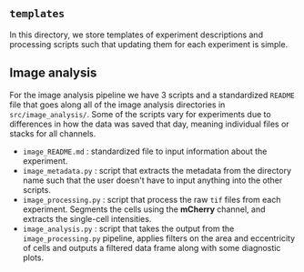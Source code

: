 ## `templates`
In this directory, we store templates of experiment descriptions and processing
scripts such that updating them for each experiment is simple.

## Image analysis

For the image analysis pipeline we have 3 scripts and a standardized `README`
file that goes along all of the image analysis directories in
`src/image_analysis/`. Some of the scripts vary for experiments due to
differences in how the data was saved that day, meaning individual files or
stacks for all channels.

- `image_README.md` : standardized file to input information about the
  experiment.
- `image_metadata.py` : script that extracts the metadata from the directory
  name such that the user doesn't have to input anything into the other
  scripts.
- `image_processing.py` : script that process the raw `tif` files from each
  experiment. Segments the cells using the **mCherry** channel, and extracts
  the single-cell intensities.
- `image_analysis.py` : script that takes the output from the
  `image_processing.py` pipeline, applies filters on the area and eccentricity
  of cells and outputs a filtered data frame along with some diagnostic plots.